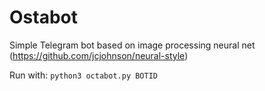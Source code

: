 # Ostabot
Simple Telegram bot based on image processing neural net (https://github.com/jcjohnson/neural-style)

Run with: <code>python3 octabot.py BOTID </code>
